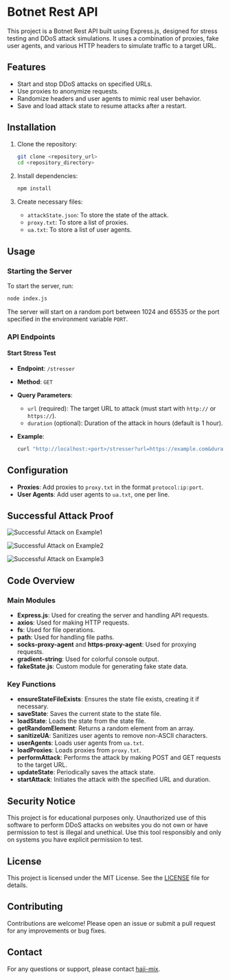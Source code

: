 
# Botnet Rest API

This project is a Botnet Rest API built using Express.js, designed for stress testing and DDoS attack simulations. It uses a combination of proxies, fake user agents, and various HTTP headers to simulate traffic to a target URL.

## Features

- Start and stop DDoS attacks on specified URLs.
- Use proxies to anonymize requests.
- Randomize headers and user agents to mimic real user behavior.
- Save and load attack state to resume attacks after a restart.

## Installation

1. Clone the repository:
    ```sh
    git clone <repository_url>
    cd <repository_directory>
    ```

2. Install dependencies:
    ```sh
    npm install
    ```

3. Create necessary files:
    - `attackState.json`: To store the state of the attack.
    - `proxy.txt`: To store a list of proxies.
    - `ua.txt`: To store a list of user agents.

## Usage

### Starting the Server

To start the server, run:
```sh
node index.js
```

The server will start on a random port between 1024 and 65535 or the port specified in the environment variable `PORT`.

### API Endpoints

#### Start Stress Test

- **Endpoint**: `/stresser`
- **Method**: `GET`
- **Query Parameters**:
  - `url` (required): The target URL to attack (must start with `http://` or `https://`).
  - `duration` (optional): Duration of the attack in hours (default is 1 hour).

- **Example**:
    ```sh
    curl "http://localhost:<port>/stresser?url=https://example.com&duration=2"
    ```

## Configuration

- **Proxies**: Add proxies to `proxy.txt` in the format `protocol:ip:port`.
- **User Agents**: Add user agents to `ua.txt`, one per line.

## Successful Attack Proof

![Successful Attack on Example1](https://i.imgur.com/iBxIBkW.jpeg)

![Successful Attack on Example2](https://i.imgur.com/r8uPGWa.jpeg)

![Successful Attack on Example3](https://i.imgur.com/OURqG1k.jpeg)

## Code Overview

### Main Modules

- **Express.js**: Used for creating the server and handling API requests.
- **axios**: Used for making HTTP requests.
- **fs**: Used for file operations.
- **path**: Used for handling file paths.
- **socks-proxy-agent** and **https-proxy-agent**: Used for proxying requests.
- **gradient-string**: Used for colorful console output.
- **fakeState.js**: Custom module for generating fake state data.

### Key Functions

- **ensureStateFileExists**: Ensures the state file exists, creating it if necessary.
- **saveState**: Saves the current state to the state file.
- **loadState**: Loads the state from the state file.
- **getRandomElement**: Returns a random element from an array.
- **sanitizeUA**: Sanitizes user agents to remove non-ASCII characters.
- **userAgents**: Loads user agents from `ua.txt`.
- **loadProxies**: Loads proxies from `proxy.txt`.
- **performAttack**: Performs the attack by making POST and GET requests to the target URL.
- **updateState**: Periodically saves the attack state.
- **startAttack**: Initiates the attack with the specified URL and duration.

## Security Notice

This project is for educational purposes only. Unauthorized use of this software to perform DDoS attacks on websites you do not own or have permission to test is illegal and unethical. Use this tool responsibly and only on systems you have explicit permission to test.

## License

This project is licensed under the MIT License. See the [LICENSE](LICENSE) file for details.

## Contributing

Contributions are welcome! Please open an issue or submit a pull request for any improvements or bug fixes.

## Contact

For any questions or support, please contact [haji-mix](https://github.com/haji-mix).

